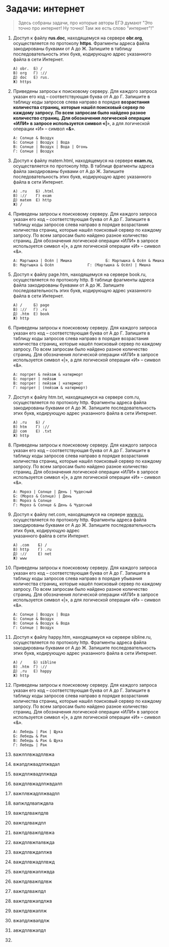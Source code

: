 # Задачи: интернет

> Здесь собраны задачи, про которые авторы ЕГЭ думают "Это точно про интернет! Ну точно! Там же есть слово "интернет"!"

1. Доступ к файлу **rus.doc**, находящемуся на сервере **obr.org**, осуществляется по протоколу **https**. Фрагменты адреса файла закодированы буквами от А до Ж. Запишите в таблицу последовательность этих букв, кодирующую адрес указанного файла в сети Интернет.

   ```
   А) obr.  Б) /
   В) org   Г) ://
   Д) doc   Е) rus.
   Ж) https
   ```

2. Приведены запросы к поисковому серверу. Для каждого запроса указан его код – соответствующая буква от А до Г. Запишите в таблицу коды запросов слева направо в порядке **возрастания **количества страниц, которые нашёл поисковый сервер по каждому запросу. По всем запросам было найдено разное количество страниц. Для обозначения логической операции «ИЛИ» в запросе используется символ «**\|**», а для логической операции «И» – символ «**&**».

   ```
   А: Солнце & Воздух
   Б: Солнце | Воздух | Вода
   В: Солнце | Воздух | Вода | Огонь
   Г: Солнце | Воздух
   ```

3. Доступ к файлу matem.html, находящемуся на сервере **exam.ru**, осуществляется по протоколу http. В таблице фрагменты адреса файла закодированы буквами от А до Ж. Запишите последовательность этих букв, кодирующую адрес указанного файла в сети Интернет.

   ```
   А) .ru    Б) .html
   В) ://    Г) exam
   Д) matem  Е) http
   Ж) /
   ```

4. Приведены запросы к поисковому серверу. Для каждого запроса указан его код – соответствующая буква от А до Г. Запишите в таблицу коды запросов слева направо в порядке возрастания количества страниц, которые нашёл поисковый сервер по каждому запросу. По всем запросам было найдено разное количество страниц. Для обозначения логической операции «ИЛИ» в запросе используется символ «\|», а для логической операции «И» – символ «&».

   `А: Мартышка | Осёл | Мишка              
    Б: Мартышка & Осёл & Мишка              
    В: Мартышка & Осёл              
    Г: (Мартышка & Осёл) | Мишка`

5. Доступ к файлу page.htm, находящемуся на сервере book.ru, осуществляется по протоколу http. В таблице фрагменты адреса файла закодированы буквами от А до Ж. Запишите последовательность этих букв, кодирующую адрес указанного файла в сети Интернет.

   ```
   А) /     Б) page
   В) ://   Г) .ru
   Д) .htm  Е) book
   Ж) http
   ```

6. Приведены запросы к поисковому серверу. Для каждого запроса указан его код – соответствующая буква от А до Г. Запишите в таблицу коды запросов слева направо в порядке возрастания количества страниц, которые нашёл поисковый сервер по каждому запросу. По всем запросам было найдено разное количество страниц. Для обозначения логической операции «ИЛИ» в запросе используется символ «\|», а для логической операции «И» – символ «&».

   ```
   А: портрет & пейзаж & натюрморт
   Б: портрет | пейзаж
   В: портрет | пейзаж | натюрморт
   Г: портрет | (пейзаж & натюрморт)
   ```

7. Доступ к файлу htm.txt, находящемуся на сервере com.ru, осуществляется по протоколу http. Фрагменты адреса файла закодированы буквами от А до Ж. Запишите последовательность этих букв, кодирующую адрес указанного файла в сети Интернет.

   ```
   А) .ru    Б) /
   В) htm    Г) ://
   Д) com    Е) .txt
   Ж) http
   ```

8. Приведены запросы к поисковому серверу. Для каждого запроса указан его код – соответствующая буква от А до Г. Запишите в таблицу коды запросов слева направо в порядке возрастания количества страниц, которые нашёл поисковый сервер по каждому запросу. По всем запросам было найдено разное количество страниц. Для обозначения логической операции «ИЛИ» в запросе используется символ «\|», а для логической операции «И» – символ «&».

   ```
   А: Мороз | Солнце | День | Чудесный
   Б: (Мороз & Солнце) | День
   В: Мороз & Солнце
   Г: Мороз & Солнце & День & Чудесный
   ```

9. Доступ к файлу net.com, находящемуся на сервере www.ru, осуществляется по протоколу http. Фрагменты адреса файла закодированы буквами от А до Ж. Запишите последовательность этих букв, кодирующую адрес  
   указанного файла в сети Интернет.

   ```
   А) .com    Б) /
   В) http    Г) .ru
   Д) ://     Е) net
   Ж) www
   ```

10. Приведены запросы к поисковому серверу. Для каждого запроса указан его код – соответствующая буква от А до Г. Запишите в таблицу коды запросов слева направо в порядке убывания количества страниц, которые нашёл поисковый сервер по каждому запросу. По всем запросам было найдено разное количество страниц. Для обозначения логической операции «ИЛИ» в запросе используется символ «\|», а для логической операции «И» – символ «&».

    ```
    А: Солнце | Воздух | Вода
    Б: Солнце & Воздух
    В: Солнце & Воздух & Вода
    Г: Солнце | Воздух
    ```

11. Доступ к файлу happy.htm, находящемуся на сервере sibline.ru, осуществляется по протоколу http. Фрагменты адреса файла закодированы буквами от А до Ж. Запишите последовательность этих букв, кодирующую адрес указанного файла в сети Интернет.
    ```
    А) /     Б) sibline
    В) .htm  Г) ://
    Д) .ru   Е) happy
    Ж) http
    ```
12. Приведены запросы к поисковому серверу. Для каждого запроса указан его код – соответствующая буква от А до Г. Запишите в таблицу коды запросов слева направо в порядке возрастания количества страниц, которые нашёл поисковый сервер по каждому запросу. По всем запросам было найдено разное количество страниц. Для обозначения логической операции «ИЛИ» в запросе используется символ «\|», а для логической операции «И» – символ «&».
    ```
    А: Лебедь | Рак | Щука
    Б: Лебедь & Рак
    В: Лебедь & Рак & Щука
    Г: Лебедь | Рак
    ```
13. важлплвжадплвжа
14. вжапдлжвадлпжвдал
15. важдплжвадплжвда
16. важдплвжадлпжвдалп
17. важплвжадплжвадпл
18. вапжлдлвапждвла
19. важпдлважпдлв
20. важпдлваждпл
21. важпдлважпдлвжа
22. важдплвжпалвжда
23. важдплвждаплжв
24. важдплвжадплвжд
25. важпдлвжаплжвда
26. важпдлважпдлвж
27. важпдлважпдл
28. важпдлвжапдлжв
29. важпдлвжаплж
30. вжапдлжвапдлж
31. авждплвжапдл
32. 


